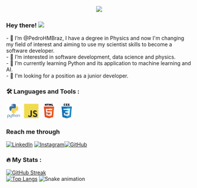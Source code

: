 <div id="header" align="center">
  <img src="https://media.giphy.com/media/v1.Y2lkPTc5MGI3NjExdzJmdjJhaG80d3Bnamtod3o4MWc1c2kyd2FhaTRrM3UwODZ6YzM1eCZlcD12MV9pbnRlcm5hbF9naWZfYnlfaWQmY3Q9Zw/BaDsH4FpMBnqdK8J0g/giphy.gif" width="100"/>
</div>

<h3>
  Hey there!
  <img src="https://media.giphy.com/media/hvRJCLFzcasrR4ia7z/giphy.gif" width="30px"/>
</h1>

<p>
- 👋 I’m @PedroHMBraz, I have a degree in Physics and now I'm changing my field of interest and aiming to use my scientist skills to become a software developer. <br>
- 👀 I’m interested in software development, data science and physics. <br>
- 🌱 I’m currently learning Python and its application to machine learning and AI. <br>
- 🔎 I'm looking for a position as a junior developer.
<p>

### :hammer_and_wrench: Languages and Tools :
<img src="https://github.com/devicons/devicon/blob/master/icons/python/python-original-wordmark.svg" title="Python" alt="Python" width="40" height="40"/>&nbsp;
<img src="https://github.com/devicons/devicon/blob/master/icons/javascript/javascript-original.svg" title="JS" alt="JS" width="40" height="40"/>&nbsp;
<img src="https://github.com/devicons/devicon/blob/master/icons/html5/html5-original-wordmark.svg" title="HTML" alt="HTML" width="40" height="40"/>&nbsp;
<img src="https://github.com/devicons/devicon/blob/master/icons/css3/css3-original-wordmark.svg" title="CSS" alt="CSS" width="40" height="40"/>&nbsp;
 
### Reach me through
[![LinkedIn](https://img.shields.io/badge/LinkedIn-252525?style=for-the-badge&logo=linkedin&logoColor=0E76A8)](https://www.linkedin.com/in/pedrohmbraz/) [![Instagram](https://img.shields.io/badge/Instagram-252525?style=for-the-badge&logo=instagram)](https://www.instagram.com/pedrohmbraz/)[![GitHub](https://img.shields.io/badge/github-%23121011.svg?style=for-the-badge&logo=github&logoColor=white)](https://github.com/PedroHMBraz)

### :fire: My Stats :

[![GitHub Streak](http://github-readme-streak-stats.herokuapp.com?user=PedroHMBraz&theme=dark&background=000000)](https://git.io/streak-stats) <br>
[![Top Langs](https://github-readme-stats.vercel.app/api/top-langs/?username=PedroHMBraz&layout=compact&theme=vision-friendly-dark)](https://github.com/anuraghazra/github-readme-stats)
![Snake animation](https://github.com/PedroHMBraz/blob/output/github-contribution-grid-snake.svg)
<!---
PedroHMBraz/PedroHMBraz is a ✨ special ✨ repository because its `README.md` (this file) appears on your GitHub profile.
You can click the Preview link to take a look at your changes.
--->
